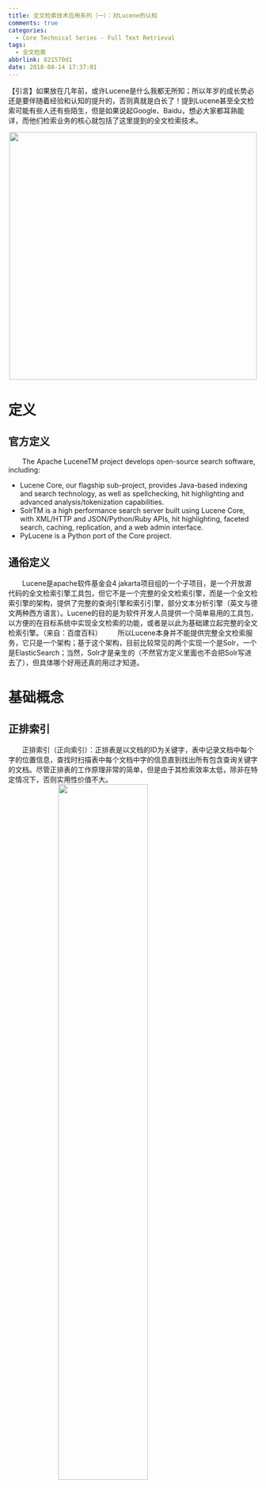 ```yaml
---
title: 全文检索技术应用系列（一）：对Lucene的认知
comments: true
categories:
  - Core Technical Series - Full Text Retrieval
tags:
  - 全文检索
abbrlink: 821570d1
date: 2018-08-14 17:37:01
---
```

【引言】如果放在几年前，或许Lucene是什么我都无所知；所以年岁的成长势必还是要伴随着经验和认知的提升的，否则真就是白长了！提到Lucene甚至全文检索可能有些人还有些陌生，但是如果说起Google、Baidu，想必大家都耳熟能详，而他们检索业务的核心就包括了这里提到的全文检索技术。
<div align=center><img src="/img/2018/2018-08-15-02.jpg" width="500"/></div>
<!-- more -->

# 定义

## 官方定义
&emsp;&emsp;The Apache LuceneTM project develops open-source search software, including:
+ Lucene Core, our flagship sub-project, provides Java-based indexing and search technology, as well as spellchecking, hit highlighting and advanced analysis/tokenization capabilities.
+ SolrTM is a high performance search server built using Lucene Core, with XML/HTTP and JSON/Python/Ruby APIs, hit highlighting, faceted search, caching, replication, and a web admin interface.
+ PyLucene is a Python port of the Core project.

## 通俗定义
&emsp;&emsp;Lucene是apache软件基金会4 jakarta项目组的一个子项目，是一个开放源代码的全文检索引擎工具包，但它不是一个完整的全文检索引擎，而是一个全文检索引擎的架构，提供了完整的查询引擎和索引引擎，部分文本分析引擎（英文与德文两种西方语言）。Lucene的目的是为软件开发人员提供一个简单易用的工具包，以方便的在目标系统中实现全文检索的功能，或者是以此为基础建立起完整的全文检索引擎。（来自：百度百科）
&emsp;&emsp;所以Lucene本身并不能提供完整全文检索服务，它只是一个架构；基于这个架构，目前比较常见的两个实现一个是Solr，一个是ElasticSearch；当然，Solr才是亲生的（不然官方定义里面也不会把Solr写进去了），但具体哪个好用还真的用过才知道。

# 基础概念

## 正排索引
&emsp;&emsp;正排索引（正向索引）：正排表是以文档的ID为关键字，表中记录文档中每个字的位置信息，查找时扫描表中每个文档中字的信息直到找出所有包含查询关键字的文档。尽管正排表的工作原理非常的简单，但是由于其检索效率太低，除非在特定情况下，否则实用性价值不大。
<img style="clear: both;display: block;margin:auto;" src="/img/2018/2018-08-15-03.jpg" width="60%">

## 倒排索引
&emsp;&emsp;倒排索引（反向索引）：倒排表以字或词为关键字进行索引，表中关键字所对应的记录表项记录了出现这个字或词的所有文档，一个表项就是一个字表段，它记录该文档的ID和字符在该文档中出现的位置情况。
<img style="clear: both;display: block;margin:auto;" src="/img/2018/2018-08-15-04.jpg" width="60%">

## 全文检索
&emsp;&emsp;我们生活中的数据总体分为两种：结构化数据和非结构化数据。非结构化数据又一种叫法叫全文数据。按照数据的分类，搜索也分为两种：
- 对结构化数据的搜索：如对数据库的搜索，用SQL语句。再如对元数据的搜索，如利用windows搜索对文件名，类型，修改时间进行搜索等。
- 对非结构化数据的搜索：如利用windows的搜索也可以搜索文件内容，Linux下的grep命令，再如用Google和百度可以搜索大量内容数据。

&emsp;&emsp;下图就是一个标准的全文检索基本流程：
<img style="clear: both;display: block;margin:auto;" src="/img/2018/2018-08-15-05.jpg" width="80%">

# 非结构化数据搜索方法

## 顺序扫描法
&emsp;&emsp;所谓顺序扫描，比如要找内容包含某一个字符串的文件，就是一个文档一个文档的看，对于每一个文档，从头看到尾，如果此文档包含此字符串，则此文档为我们要找的文件，接着看下一个文件，直到扫描完所有的文件。
&emsp;&emsp;如利用windows的搜索也可以搜索文件内容，只是相当的慢。如果你有一个80G硬盘，如果想在上面找到一个内容包含某字符串的文件，不花他几个小时，怕是做不到。
&emsp;&emsp;Linux下的grep命令也是这一种方式。大家可能觉得这种方法比较原始，但对于小数据量的文件，这种方法还是最直接，最方便的。但是对于大量的文件，这种方法就很慢了。

## 全文索引
&emsp;&emsp;全文检索的基本思路：将非结构化数据中的一部分信息提取出来，重新组织，使其变得有一定结构，然后对此有一定结构的数据进行搜索，从而达到搜索相对较快的目的。
&emsp;&emsp;这部分从非结构化数据中提取出的然后重新组织的信息，我们称之索引。这种先建立索引，再对索引进行搜索的过程就叫全文检索(Full-text Search)。

# 索引存什么？
&emsp;&emsp;比如有4篇文章，按照不同的词和文章的对应关系组合就形成了右侧类似于Map的一个结构；左边一系列字符串（Vocabulary），称为词典；每个字符串都指向包含此字符串的文档(Document)链表，此文档链表称为倒排表(Posting List)。
<img style="clear: both;display: block;margin:auto;" src="/img/2018/2018-08-15-06.jpg" width="65%">

# 创建索引的过程
+ 将文档(Document)交给分词组件(Tokenizer)，分词组件会按如下步骤处理文档
 + 将文档分成一个一个单独的单词；
 + 去除标点符号；
 + 去除停用词(Stop word；就是一种语言中最普通的一些单词，没有什么实际意义的词)；
 + 经过分词(Tokenizer)后得到的结果称为词次(Token)。
+ 将词次(Token)传给语言处理组件(Linguistic Processor)
 + 变为小写(Lowercase)。
 + 将单词缩减为词根形式，如“cars”到“car”等。这种操作称为：stemming。
 + 将单词转变为词根形式，如“drove”到“drive”等。这种操作称为：lemmatization。
 + 语言处理组件(linguistic processor)的结果称为词元(Term)。
+ 将词元(Term)传给索引组件(Indexer)
 + 利用得到的词(Term)创建一个字典（Term-DocumentID）
 + 对字典按字母顺序进行排序。
 + 合并相同的词元(Term)成为文档倒排(Posting List)链表。在此表中，有几个定义：
 > Document Frequency 即文档频次，表示总共有多少文件包含此词(Term)。
 Frequency 即词频率，表示此文件中包含了几个此词(Term)。
 
# 反向索引的过程
&emsp;&emsp;比如要寻找既包含字符串“china”又包含字符串“search”的文档，步骤如下：
+ 客户端输入查询词（比如china search）
+ 取出包含字符串“lucene”的文档链表。
+ 取出包含字符串“solr”的文档链表。
+ 通过合并链表，找出既包含“lucene”又包含“solr”的文件。

<img style="clear: both;display: block;margin:auto;" src="/img/2018/2018-08-15-07.jpg" width="80%">

# 反向索引的优缺点
+ 缺点：加上新建索引的过程，全文检索不一定比顺序扫描快，尤其是在数据量小的时候更是如此。而对一个很大量的数据创建索引也是一个很慢的过程。
+ 优点：顺序扫描是每次都要扫描，而全文索引可一次索引，多次使用；检索速度快。

# 流程微总结
<img style="clear: both;display: block;margin:auto;" src="/img/2018/2018-08-15-08.jpg" width="80%">
+ 绿色表示索引过程，对要搜索的原始内容进行索引构建一个索引库，索引过程包括：确定原始内容即要搜索的内容→采集文档→创建文档→分析文档→索引文档
+ 红色表示搜索过程，从索引库中搜索内容，搜索过程包括：用户通过搜索界面→创建查询→执行搜索，从索引库搜索→渲染搜索结果